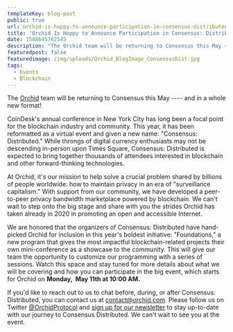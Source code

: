 ```yaml
--- 
templateKey: blog-post
public: true
url: orchid-is-hoppy-to-announce-participation-in-consensus-distributed
title: 'Orchid Is Hoppy to Announce Participation in Consensus: Distributed'
date: 1588645762545
description: "The Orchid team will be returning to Consensus this May –– and in a whole new format!"
featuredpost: false
featuredimage: /img/uploads/Orchid_BlogImage_ConsensusDist.jpg
tags:
  - Events
  - Blockchain
---
```

The [Orchid](https://www.orchid.com/) team will be returning to Consensus this May ---- and in a whole new format!

CoinDesk's annual conference in New York City has long been a focal point for the blockchain industry and community. This year, it has been reformatted as a virtual event and given a new name: "Consensus: Distributed." While throngs of digital currency enthusiasts may not be descending in-person upon Times Square, Consensus: Distributed is expected to bring together thousands of attendees interested in blockchain and other forward-thinking technologies.

At Orchid, it's our mission to help solve a crucial problem shared by billions of people worldwide: how to maintain privacy in an era of "surveillance capitalism." With support from our community, we have developed a peer-to-peer privacy bandwidth marketplace powered by blockchain. We can't wait to step onto the big stage and share with you the strides Orchid has taken already in 2020 in promoting an open and accessible Internet.

We are honored that the organizers of Consensus: Distributed have hand-picked Orchid for inclusion in this year's boldest initiative: "Foundations," a new program that gives the most impactful blockchain-related projects their own mini-conference as a showcase to the community. This will give our team the opportunity to customize our programming with a series of sessions. Watch this space and stay tuned for more details about what we will be covering and how you can participate in the big event, which starts for Orchid on **Monday,  May 11th at 10:00 AM.**

If you'd like to reach out to us to chat before, during, or after Consensus: Distributed, you can contact us at contact@orchid.com. Please follow us on Twitter [@OrchidProtocol](https://twitter.com/orchidprotocol?lang=en) and [sign up for our newsletter](https://www.orchid.com/#newsletter-signup) to stay up-to-date with our journey to Consensus Distributed. We can't wait to see you at the event.